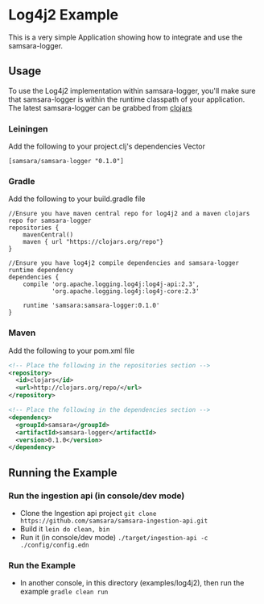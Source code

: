 # Log4j2 Example

This is a very simple Application showing how to integrate and use the samsara-logger.  

## Usage

To use the Log4j2 implementation within samsara-logger, you'll make sure that samsara-logger is within the runtime classpath of your application.  
The latest samsara-logger can be grabbed from [clojars](https://clojars.org/samsara/samsara-logger)   

### Leiningen
Add the following to your project.clj's dependencies Vector  
```  
[samsara/samsara-logger "0.1.0"]  
```  

### Gradle
Add the following to your build.gradle file  
```  
//Ensure you have maven central repo for log4j2 and a maven clojars repo for samsara-logger   
repositories {  
    mavenCentral()  
    maven { url "https://clojars.org/repo"}  
}  

//Ensure you have log4j2 compile dependencies and samsara-logger runtime dependency  
dependencies {  
    compile 'org.apache.logging.log4j:log4j-api:2.3',  
            'org.apache.logging.log4j:log4j-core:2.3'  

    runtime 'samsara:samsara-logger:0.1.0'  
}  
```

### Maven
Add the following to your pom.xml file   
```xml
<!-- Place the following in the repositories section -->   
<repository>   
  <id>clojars</id>   
  <url>http://clojars.org/repo/</url>   
</repository>   

<!-- Place the following in the dependencies section -->   
<dependency>   
  <groupId>samsara</groupId>   
  <artifactId>samsara-logger</artifactId>   
  <version>0.1.0</version>   
</dependency>   
```   

## Running the Example

### Run the ingestion api (in console/dev mode)  
  - Clone the Ingestion api project ``git clone https://github.com/samsara/samsara-ingestion-api.git``   
  - Build it ``lein do clean, bin``  
  - Run it (in console/dev mode) ``./target/ingestion-api -c ./config/config.edn``  

### Run the Example
  - In another console, in this directory (examples/log4j2), then run the example ``gradle clean run``   


